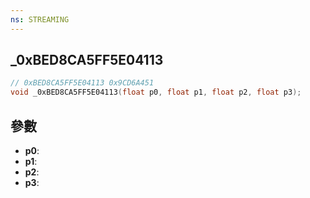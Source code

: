 ```yaml
---
ns: STREAMING
---
```

## _0xBED8CA5FF5E04113

```c
// 0xBED8CA5FF5E04113 0x9CD6A451
void _0xBED8CA5FF5E04113(float p0, float p1, float p2, float p3);
```


## 參數
* **p0**: 
* **p1**: 
* **p2**: 
* **p3**: 

